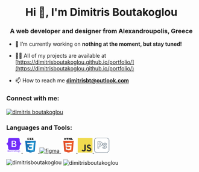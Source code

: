 <h1 align="center">Hi 👋, I'm Dimitris Boutakoglou</h1>
<h3 align="center">A web developer and designer from Alexandroupolis, Greece</h3>

- 🔭 I’m currently working on **nothing at the moment, but stay tuned!**

- 👨‍💻 All of my projects are available at [https://dimitrisboutakoglou.github.io/portfolio/](https://dimitrisboutakoglou.github.io/portfolio/)

- 📫 How to reach me **dimitrisbt@outlook.com**

<h3 align="left">Connect with me:</h3>
<p align="left">
<a href="https://www.linkedin.com/in/dimitris-boutakoglou-6b1828329" target="blank"><img align="center" src="https://raw.githubusercontent.com/rahuldkjain/github-profile-readme-generator/master/src/images/icons/Social/linked-in-alt.svg" alt="dimitris boutakoglou" height="30" width="40" /></a>
</p>

<h3 align="left">Languages and Tools:</h3>
<p align="left"> <a href="https://getbootstrap.com" target="_blank" rel="noreferrer"> <img src="https://raw.githubusercontent.com/devicons/devicon/master/icons/bootstrap/bootstrap-plain-wordmark.svg" alt="bootstrap" width="40" height="40"/> </a> <a href="https://www.w3schools.com/css/" target="_blank" rel="noreferrer"> <img src="https://raw.githubusercontent.com/devicons/devicon/master/icons/css3/css3-original-wordmark.svg" alt="css3" width="40" height="40"/> </a> <a href="https://www.figma.com/" target="_blank" rel="noreferrer"> <img src="https://www.vectorlogo.zone/logos/figma/figma-icon.svg" alt="figma" width="40" height="40"/> </a> <a href="https://www.w3.org/html/" target="_blank" rel="noreferrer"> <img src="https://raw.githubusercontent.com/devicons/devicon/master/icons/html5/html5-original-wordmark.svg" alt="html5" width="40" height="40"/> </a> <a href="https://developer.mozilla.org/en-US/docs/Web/JavaScript" target="_blank" rel="noreferrer"> <img src="https://raw.githubusercontent.com/devicons/devicon/master/icons/javascript/javascript-original.svg" alt="javascript" width="40" height="40"/> </a> <a href="https://www.photoshop.com/en" target="_blank" rel="noreferrer"> <img src="https://raw.githubusercontent.com/devicons/devicon/master/icons/photoshop/photoshop-line.svg" alt="photoshop" width="40" height="40"/> </a> </p>

<p><img align="left" src="https://github-readme-stats.vercel.app/api/top-langs?username=dimitrisboutakoglou&show_icons=true&locale=en&layout=compact" alt="dimitrisboutakoglou" /></p>

<p>&nbsp;<img align="center" src="https://github-readme-stats.vercel.app/api?username=dimitrisboutakoglou&show_icons=true&locale=en" alt="dimitrisboutakoglou" /></p>
